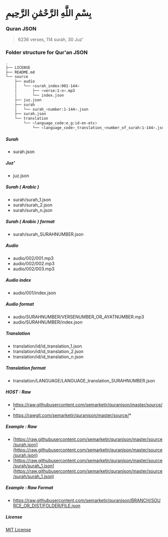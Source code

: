 # بِسْمِ اللَّهِ الرَّحْمَٰنِ الرَّحِيمِ

### Quran JSON
> 6236 verses, 114 surah, 30 Juz'


### Folder structure for Qur'an JSON
```sh
.
├── LICENSE
├── README.md
└── source
    ├── audio
    │   └── <surah_index:001-144>
    │       ├── <verse:1-n>.mp3
    │       └── index.json
    ├── juz.json
    ├── surah
    │   └── surah_<number:1-144>.json
    ├── surah.json
    └── translation
        └── <language_code:e_g:id-en-etc>
            └── <language_code>_translation_<number_of_surah:1-144>.json
```

##### Surah
- surah.json

##### Juz'
- juz.json

##### Surah ( Arabic )
- surah/surah_1.json
- surah/surah_2.json
- surah/surah_n.json

##### Surah ( Arabic ) format
- surah/surah_SURAHNUMBER.json

##### Audio
- audio/002/001.mp3
- audio/002/002.mp3
- audio/002/003.mp3

##### Audio index
- audio/001/index.json

##### Audio format
- audio/SURAHNUMBER/VERSENUMBER_OR_AYATNUMBER.mp3
- audio/SURAHNUMBER/index.json

##### Translation
- translation/id/id_translation_1.json
- translation/id/id_translation_2.json
- translation/id/id_translation_n.json

##### Translation format
- translation/LANGUAGE/LANGUAGE_translation_SURAHNUMBER.json

##### HOST : Raw
- https://raw.githubusercontent.com/semarketir/quranjson/master/source/*
- https://rawgit.com/semarketir/quranjson/master/source/*

##### Example : Raw
- [https://raw.githubusercontent.com/semarketir/quranjson/master/source/surah.json](https://raw.githubusercontent.com/semarketir/quranjson/master/source/surah.json)
- [https://raw.githubusercontent.com/semarketir/quranjson/master/source/surah/surah_1.json](https://raw.githubusercontent.com/semarketir/quranjson/master/source/surah/surah_1.json)

##### Example : Raw Format
- https://raw.githubusercontent.com/semarketir/quranjson/BRANCH/SOURCE_OR_DIST/FOLDER/FILE.json

##### License
[MIT License](http://opensource.org/licenses/mit-license.php)
